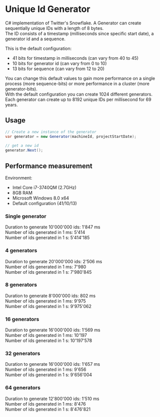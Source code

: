 Unique Id Generator
===================

C# implementation of Twitter's Snowflake. A Generator can create sequentially unique IDs with a length of 8 bytes.  
The ID consists of a timestamp (milliseconds since specific start date), a generator id and a sequence.

This is the default configuration:

- 41 bits for timestamp in milliseconds (can vary from 40 to 45)
- 10 bits for generator id (can vary from 0 to 10)
- 13 bits for sequence (can vary from 12 to 20)

You can change this default values to gain more performance on a single process (more sequence-bits) or more performance in a cluster (more generator-bits).  
With the default configuration you can create 1024 different generators. Each generator can create up to 8192 unique IDs per millisecond for 69 years.

Usage
-----

```csharp
// Create a new instance of the generator
var generator = new Generator(machineId, projectStartDate);
    
// get a new id
generator.Next();
```


Performance measurement
-----------------------

Environment:

- Intel Core i7-3740QM (2.7GHz)
- 8GB RAM
- Microsoft Windows 8.0 x64
- Default configuration (41/10/13)

### Single generator

Duration to generate 10'000'000 ids: 1'847 ms  
Number of ids generated in 1 ms: 5'414  
Number of ids generated in 1 s: 5'414'185

### 4 generators

Duration to generate 20'000'000 ids: 2'506 ms  
Number of ids generated in 1 ms: 7'980  
Number of ids generated in 1 s: 7'980'845

### 8 generators

Duration to generate 8'000'000 ids: 802 ms  
Number of ids generated in 1 ms: 9'975  
Number of ids generated in 1 s: 9'975'062

### 16 generators

Duration to generate 16'000'000 ids: 1'569 ms  
Number of ids generated in 1 ms: 10'197  
Number of ids generated in 1 s: 10'197'578

### 32 generators

Duration to generate 16'000'000 ids: 1'657 ms  
Number of ids generated in 1 ms: 9'656  
Number of ids generated in 1 s: 9'656'004

### 64 generators

Duration to generate 12'800'000 ids: 1'510 ms  
Number of ids generated in 1 ms: 8'476  
Number of ids generated in 1 s: 8'476'821

